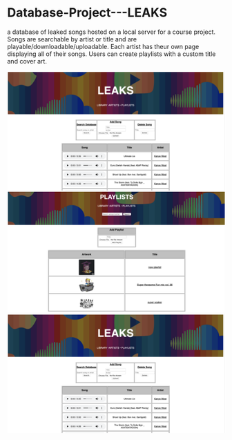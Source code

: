 # Database-Project---LEAKS
a database of leaked songs hosted on a local server for a course project.
Songs are searchable by artist or title and are playable/downloadable/uploadable. Each artist has theur own page displaying all of their songs. 
Users can create playlists with a custom title and cover art.

![](images/1.png)
![](images/2.png)
![](images/1.png)
